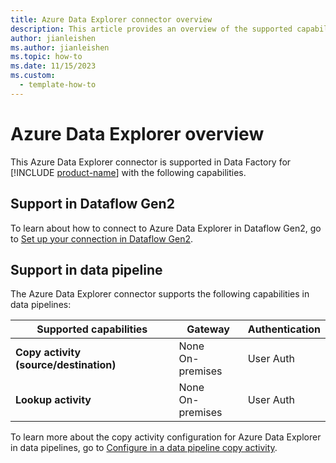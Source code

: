 ```yaml
---
title: Azure Data Explorer connector overview
description: This article provides an overview of the supported capabilities of the Azure Data Explorer connector.
author: jianleishen
ms.author: jianleishen
ms.topic: how-to
ms.date: 11/15/2023
ms.custom:
  - template-how-to
---
```


# Azure Data Explorer overview

This Azure Data Explorer connector is supported in Data Factory for [!INCLUDE [product-name](../includes/product-name.md)] with the following capabilities.

## Support in Dataflow Gen2

To learn about how to connect to Azure Data Explorer in Dataflow Gen2, go to [Set up your connection in Dataflow Gen2](connector-azure-data-explorer.md#set-up-your-connection-in-dataflow-gen2).

## Support in data pipeline

The Azure Data Explorer connector supports the following capabilities in data pipelines:

| Supported capabilities | Gateway | Authentication |
| --- | --- | ---|
| **Copy activity (source/destination)** | None <br> On-premises | User Auth |
| **Lookup activity** | None <br> On-premises | User Auth |

To learn more about the copy activity configuration for Azure Data Explorer in data pipelines, go to [Configure in a data pipeline copy activity](connector-azure-data-explorer-copy-activity.md).
